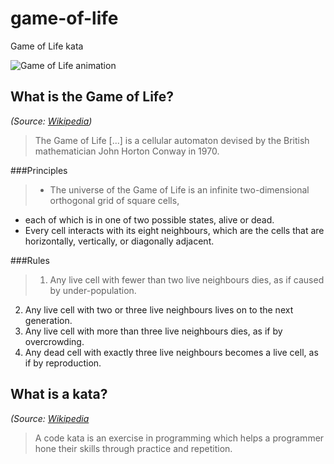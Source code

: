 # game-of-life
Game of Life kata

![Game of Life animation](grid.gif)

## What is the Game of Life?
*(Source: [Wikipedia](https://en.wikipedia.org/wiki/Conway's_Game_of_Life))*
> The Game of Life [...] is a cellular automaton devised by the British mathematician John Horton Conway in 1970.

###Principles
> * The universe of the Game of Life is an infinite two-dimensional orthogonal grid of square cells,
* each of which is in one of two possible states, alive or dead.
* Every cell interacts with its eight neighbours, which are the cells that are horizontally, vertically, or diagonally adjacent.

###Rules 
> 1. Any live cell with fewer than two live neighbours dies, as if caused by under-population.
2. Any live cell with two or three live neighbours lives on to the next generation.
3. Any live cell with more than three live neighbours dies, as if by overcrowding.
4. Any dead cell with exactly three live neighbours becomes a live cell, as if by reproduction.

## What is a kata?
*(Source: [Wikipedia](https://en.wikipedia.org/wiki/Kata_(programming))*
> A code kata is an exercise in programming which helps a programmer hone their skills through practice and repetition.
